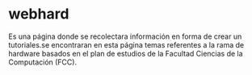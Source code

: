# webhard
Es una página donde se recolectara información en forma de crear un tutoriales.se encontraran en esta página temas referentes a la rama de hardware basados en el plan de estudios de la Facultad Ciencias de la Computación (FCC).
